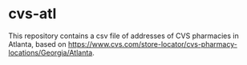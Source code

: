 # cvs-atl
This repository contains a csv file of addresses of CVS pharmacies in Atlanta, based on https://www.cvs.com/store-locator/cvs-pharmacy-locations/Georgia/Atlanta.
